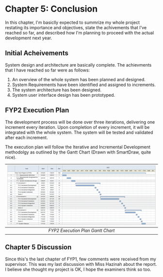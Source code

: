 # Chapter 5: Conclusion

In this chapter, I'm basiclly expected to summrize my whole project restating its importance and objectives, state the achivements that I've reached so far, and described how I'm planning to proceed with the actual development next year.

## Initial Acheivements

System design and architecture are basically complete. The achievments that I have reached so far were as follows:

1. An overview of the whole system has been planned and designed.
2. System Requirements have been identified and assigned to increments.
3. The system architecture has been designed.
4. System user interface design has been prototyped.

## FYP2 Execution Plan

The development process will be done over three iterations, delivering one increment every iteration. Upon completion of every increment, it will be integrated with the whole system. The system will be tested and validated after each increment.

The execution plan will follow the Iterative and Incremental Development methodolgy as outlined by the Gantt Chart (Drawn with SmartDraw, quite nice).

| ![psm1_activity.PNG](./imgs/psm2_gantt_SAID.PNG) | 
|:--:| 
| *FYP2 Execution Plan Gantt Chart* 


## Chapter 5 Discussion

Since this's the last chapter of FYP1, few comments were received from my supervisor. This was my last discussion with Miss Hazinah about the report. I believe she thought my project is OK, I hope the examiners think so too.

